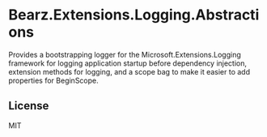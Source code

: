 # Bearz.Extensions.Logging.Abstractions

Provides a bootstrapping logger for the Microsoft.Extensions.Logging framework for logging application
startup before dependency injection, extension methods for logging, and a scope bag to make it easier
to add properties for BeginScope.

## License 

MIT
